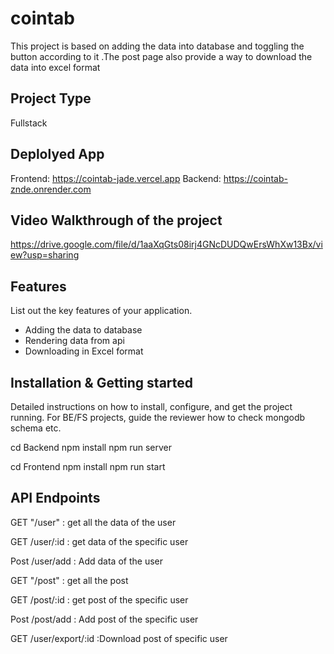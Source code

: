 # cointab
This project is based on adding the data into database and toggling the button according to it .The post page also provide a way to download the data into excel format

## Project Type
 Fullstack

  ## Deplolyed App
 Frontend: https://cointab-jade.vercel.app
Backend: https://cointab-znde.onrender.com

  ## Video Walkthrough of the project
https://drive.google.com/file/d/1aaXqGts08irj4GNcDUDQwErsWhXw13Bx/view?usp=sharing
## Features
List out the key features of your application.

- Adding the data to database
- Rendering data from api
- Downloading in Excel format

## Installation & Getting started
Detailed instructions on how to install, configure, and get the project running. For BE/FS projects, guide the reviewer how to check mongodb schema etc.

cd Backend
npm install
npm run server

cd Frontend
npm install
npm run start

## API Endpoints

GET  "/user"  : get all the data of the user

GET  /user/:id  : get data of the specific user

Post  /user/add  : Add data of the user


GET  "/post"  : get all the post

GET  /post/:id  : get post of the specific user

Post  /post/add  : Add post of the specific user

GET   /user/export/:id  :Download post of specific user






